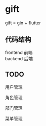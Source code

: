 # gift


gift = gin + flutter



## 代码结构

frontend    前端                
backend     后端


## TODO

用户管理

角色管理

部门管理

菜单管理









